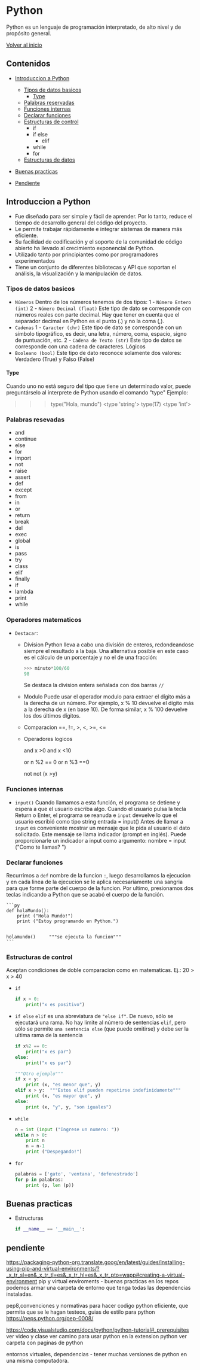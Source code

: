 # Python
Python es un lenguaje de programación interpretado, de alto nivel y de propósito general.

[Volver al inicio](./README.md)

## Contenidos
- [Introduccion a Python](#introduccion-a-python)
    - [Tipos de datos basicos](#tipos-de-datos-basicos)
        - [Type](#type)
    - [Palabras reservadas](#palabras-resevadas)
    - [Funciones internas](#funciones-internas)
    - [Declarar funciones](#declarar-funciones)
    - [Estructuras de control](#estructuras-de-control)
        - if
        - if else
            - elif
        - while
        - for
    - [Estructuras de datos]()

- [Buenas practicas]()
- [Pendiente](#pendiente)


## Introduccion a Python
- Fue diseñado para ser simple y fácil de aprender. Por lo tanto, reduce el tiempo de desarrollo general del código del proyecto.
- Le permite trabajar rápidamente e integrar sistemas de manera más eficiente.
- Su facilidad de codificación y el soporte de la comunidad de código abierto ha llevado al crecimiento exponencial de Python.
- Utilizado tanto por principiantes como por programadores experimentados
- Tiene un conjunto de diferentes bibliotecas y API que soportan el análisis, la visualización y la manipulación de datos.

### Tipos de datos basicos
- `Números`
Dentro de los números tenemos de dos tipos:
1 - `Número Entero (int)`
2 - `Número Decimal (float)`
Este tipo de dato se corresponde con números reales con parte decimal. Hay que tener en cuenta que el separador decimal en Python es el punto (.) y no la coma (,).
- `Cadenas`
1 - `Caracter (chr)`
Este tipo de dato se corresponde con un símbolo tipográfico, es decir, una letra, número, coma, espacio, signo de puntuación, etc.
2 - `Cadena de Texto (str)`
Este tipo de datos se corresponde con una cadena de caracteres.
Lógicos
- `Booleano (bool)`
Este tipo de dato reconoce solamente dos valores: Verdadero (True) y Falso (False)
#### Type
Cuando uno no está seguro del tipo que tiene un determinado valor, puede
preguntárselo al interprete de Python usando el comando "type"
Ejemplo:
>>> type("Hola, mundo")
<type 'string'>
>>> type(17)
<type 'int'>

### Palabras resevadas
- and
- continue
- else
- for
- import
- not
- raise
- assert
- def
- except
- from
- in
- or
- return
- break
- del
- exec
- global
- is
- pass
- try
- class
- elif
- finally
- if
- lambda
- print
- while

### Operadores matematicos
- `Destacar`:

    - Division
    Python lleva a cabo una división de enteros, redondeandose siempre el resultado a la baja.
        Una alternativa posible en este caso es el cálculo de un porcentaje y no el de una fracción:

        ```py
        >>> minuto*100/60
        98
        ```
        Se destaca la division entera señalada con dos barras `//`

    - Modulo
    Puede usar el operador modulo para extraer el dígito más a la derecha de un número. Por ejemplo, x % 10 devuelve el dígito más a la derecha de x (en base 10). De forma similar, x % 100 devuelve los dos últimos dígitos.

    - Comparacion
    ==, !=, >, <, >=, <=

    - Operadores logicos

        and
        x >0 and x <10

        or
        n %2 == 0 or n %3 ==0

        not
        not (x >y)

### Funciones internas
- `input()`
Cuando llamamos a esta función, el programa se detiene y espera a que el usuario escriba algo. Cuando el usuario pulsa la tecla Return o Enter, el programa se reanuda e `input` devuelve lo que el usuario escribió
como tipo string
    entrada = input()
Antes de llamar a `input` es conveniente mostrar un mensaje que le pida al usuario el dato solicitado. Este mensaje se llama indicador (prompt en inglés). Puede proporcionarle un indicador a input como argumento:
    nombre = input ("Como te llamas? ")

### Declarar funciones
Recurrimos a `def` nombre de la funcion `:`, luego desarrollamos la ejecucion y en cada linea de la ejecucion se le aplica necesariamente una sangria para que forme parte del cuerpo de la funcion.
Por ultimo, presionamos dos teclas <ENTER> indicando a Python
que se acabó el cuerpo de la función.

    ```py
    def holaMundo():
        print ("Hola Mundo!")
        print ("Estoy programando en Python.")


    holamundo()     """se ejecuta la funcion"""
    ```

### Estructuras de control
Aceptan condiciones de doble comparacion como en matematicas. 
Ej.: 20 > x > 40

- `if`

    ```py
    if x > 0:
        print("x es positivo")
    ```

- `if else`
`elif` es una abreviatura de `"else if"`. De nuevo, sólo se ejecutará una rama. No hay limite al número de sentencias `elif`, pero sólo se permite `una sentencia else` (que puede omitirse) y debe ser la ultima rama de la sentencia

    ```py
    if x%2 == 0:
        print("x es par")
    else:
        print("x es par")

    """Otro ejemplo"""
    if x < y:
        print (x, "es menor que", y)
    elif x > y:  """Estos elif pueden repetirse indefinidamente"""
        print (x, "es mayor que", y)
    else:
        print (x, "y", y, "son iguales")
    ```

- `while`

    ```py
    n = int (input ("Ingrese un numero: "))
    while n > 0:
        print n
        n = n-1
        print ("Despegando!")
    ```

- `for`

    ```py
    palabras = ['gato', 'ventana', 'defenestrado']
    for p in palabras:
        print (p, len (p))
    ```

## Buenas practicas
- Estructuras

    ```py
    if __name__ == '__main__':
    ```
## pendiente
https://packaging-python-org.translate.goog/en/latest/guides/installing-using-pip-and-virtual-environments/?_x_tr_sl=en&_x_tr_tl=es&_x_tr_hl=es&_x_tr_pto=wapp#creating-a-virtual-environment
pip y virtual enviroments - buenas practicas
en los repos podemos armar una carpeta de entorno que tenga todas las dependencias instaladas.

pep8,convenciones y normativas para hacer codigo python eficiente, que permita que se le hagan testeos, guias de estilo para python
https://peps.python.org/pep-0008/ 

https://code.visualstudio.com/docs/python/python-tutorial#_prerequisites 
ver video y clase
ver camino para usar python en la extension python
ver carpeta con paginas de python

entornos virtuales, dependencias - tener muchas versiones de python en una misma computadora.